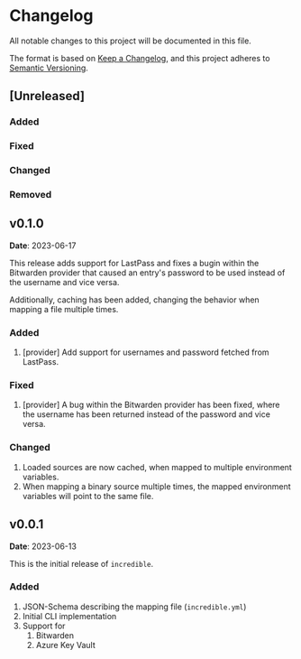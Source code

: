 # Changelog

All notable changes to this project will be documented in this file.

The format is based on [Keep a Changelog](https://keepachangelog.com/en/1.0.0/),
and this project adheres to [Semantic Versioning](https://semver.org/spec/v2.0.0.html).

## [Unreleased]
###  Added
### Fixed
### Changed
### Removed

<!-- Unreleased Template
###  Added
### Fixed
### Changed
### Removed
--->

<!-- Version Template
## vMAJOR.MINOR.PATCH
**Date**: YYYY-MM-DD

General description

COPY FROM UNRELEASED
--->

## v0.1.0
**Date**: 2023-06-17

This release adds support for LastPass and fixes a bugin within the Bitwarden provider that caused an entry's password to be used instead of the username and vice versa.

Additionally, caching has been added, changing the behavior when mapping a file multiple times.

###  Added
1. [provider] Add support for usernames and password fetched from LastPass.
### Fixed
1. [provider] A bug within the Bitwarden provider has been fixed, where the username has been returned instead of the password and vice versa.
### Changed
1. Loaded sources are now cached, when mapped to multiple environment variables.
2. When mapping a binary source multiple times, the mapped environment variables will point to the same file.

## v0.0.1
**Date**: 2023-06-13

This is the initial release of `incredible`.

###  Added
1. JSON-Schema describing the mapping file (`incredible.yml`)
2. Initial CLI implementation
3. Support for 
   1. Bitwarden
   2. Azure Key Vault